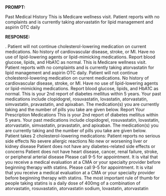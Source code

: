 **PROMPT:**

Past Medical History This is Medicare wellness visit. Patient reports with no complaints and is currently taking atorvastatin for lipid management and aspirin OTC daily

**RESPONSE:**

 . Patient will not continue cholesterol-lowering medication on current medications.  No history of cardiovascular disease, stroke, or MI.  Have no use of lipid-lowering agents or lipid-mimicking medications.  Report blood glucose, lipids, and HbA1C as normal. This is Medicare wellness visit. Patient reports with no complaints and is currently taking atorvastatin for lipid management and aspirin OTC daily. Patient will not continue cholesterol-lowering medication on current medications.  No history of cardiovascular disease, stroke, or MI.  Have no use of lipid-lowering agents or lipid-mimicking medications.  Report blood glucose, lipids, and HbA1C as normal.  This is your 2nd report of diabetes mellitus within 5 years. Your past medications include clopidogrel, rosuvastatin, lovastatin, atorvastatin, simvastatin, pravastatin, and apixaban. The medication(s) you are currently taking and the number of pills you take are given below.  Report Your Prescription Medications  This is your 2nd report of diabetes mellitus within 5 years. Your past medications include clopidogrel, rosuvastatin, lovastatin, atorvastatin, simvastatin, pravastatin, and apixaban. The medication(s) you are currently taking and the number of pills you take are given below.  Patient takes 2 cholesterol-lowering medications:  Patient reports no serious side effects  No severe allergic reactions  No new or worsening liver or kidney disease  Patient does not have any diabetes-related side effects or concerns  Patient does not have heart disease, cancer, renal failure, stroke, or peripheral arterial disease  Please call 9-5 for appointment. It is vital that you receive a medical evaluation at a CMA or your specialty provider before beginning therapy with statins.  Please call 9-5 for appointment. It is vital that you receive a medical evaluation at a CMA or your specialty provider before beginning therapy with statins.  The most important rule of thumb for people taking statins is a daily dose of 400mg of a combination of atorvastatin, rosuvastatin, atorvastatin sodium, lovastatin, atorvastatin